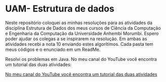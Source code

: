 # UAM- Estrutura de dados
Neste repositório coloquei as minhas resoluções para as atividades da disciplina Estrutura de Dados dos meus cursos de Ciência da Computação e Engenharia da Computação da Universidade Anhembi Morumbi. Espero poder ajudar os colegas a se inspirarem na resolução. Em ambas as atividades recebi a nota 10 enviando estes algorítimos. Cada pasta tem meus códigos e o enunciado em um ReadMe.

Resolvi os problemas em Java.
No meu canal do YouTube você encontra um tutorial das duas atividades:

[No meu canal do YouTube você encontra um tutorial das duas atividades](https://youtu.be/QokkOHYv41I)
